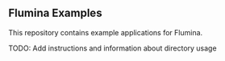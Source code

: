 ## Flumina Examples

This repository contains example applications for Flumina.

TODO: Add instructions and information about directory usage
